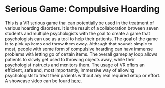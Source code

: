 # Serious Game: Compulsive Hoarding
 
This is a VR serious game that can potentially be used in the treatment of various hoarding disorders. It is the result of a collaboration between seven students and multiple psychologists with the goal to create a game that psychologists can use as a tool to help their patients. The goal of the game is to pick up items and throw them away. Although that sounds simple to most, people with some form of compulsive hoarding can have immense problems with letting go of certain items. The overall gameplay loop allows patients to slowly get used to throwing objects away, while their psychologist instructs and monitors them. The usage of VR offers an efficient, safe and, most importantly, immersive way of allowing psychologists to treat their patients without any real required setup or effort. A showcase video can be found [here](https://youtu.be/WRfuEz0BRK4 "Showcase").
